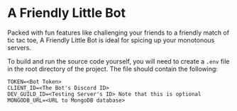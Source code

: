 # A Friendly Little Bot

Packed with fun features like challenging your friends to a friendly match of tic tac toe, A Friendly Little Bot is ideal for spicing up your monotonous servers.

To build and run the source code yourself, you will need to create a `.env` file in the root directory of the project. The file should contain the following:

```
TOKEN=<Bot Token>
CLIENT_ID=<The Bot's Discord ID>
DEV_GUILD_ID=<Testing Server's ID> Note that this is optional
MONGODB_URL=<URL to MongoDB database>
```